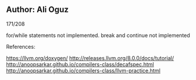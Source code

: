 
Author: Ali Oguz
------------------

171/208

for/while statements not implemented.
break and continue not implemented



References:

https://llvm.org/doxygen/
http://releases.llvm.org/8.0.0/docs/tutorial/
http://anoopsarkar.github.io/compilers-class/decafspec.html
http://anoopsarkar.github.io/compilers-class/llvm-practice.html

